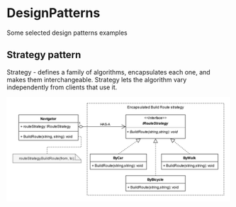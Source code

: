 # DesignPatterns

Some selected design patterns examples
 
## Strategy pattern

Strategy - defines a family of algorithms, encapsulates each one, and makes them interchangeable. Strategy lets the algorithm vary independently from clients that use it. 
 
![Strategy in example Navigator](/Doc/StrategyNavigate.jpg)
 
 
